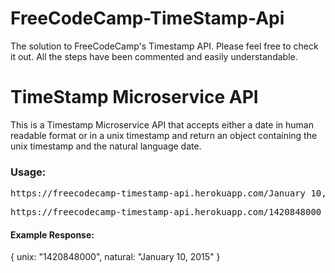 # FreeCodeCamp-TimeStamp-Api
The solution to FreeCodeCamp's Timestamp API. Please feel free to check it out. All the steps have been commented and easily understandable.

<h1>TimeStamp Microservice API</h1>
<p>This is a Timestamp Microservice API that accepts either a date in human readable format or in a unix timestamp and return an object containing the unix timestamp and the natural language date.</p>
      
<h3>Usage:</h3>

<pre>https://freecodecamp-timestamp-api.herokuapp.com/January 10, 2015</pre>
<pre>https://freecodecamp-timestamp-api.herokuapp.com/1420848000</pre>

<h4>Example Response:</h4>
{
  unix: "1420848000",
  natural: "January 10, 2015"
}
